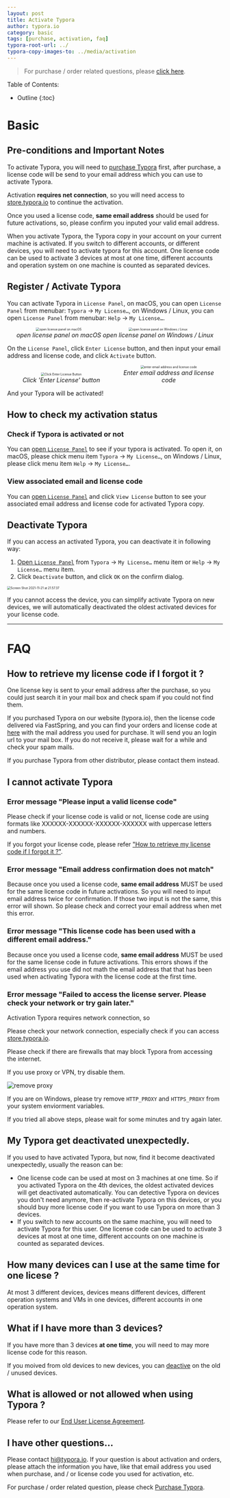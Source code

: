 ```yaml
---
layout: post
title: Activate Typora
author: typora.io
category: basic
tags: [purchase, activation, faq]
typora-root-url: ../
typora-copy-images-to: ../media/activation
---
```


> For purchase / order related questions, please [click here](/purchase).

Table of Contents:


* Outline
{:toc}

# Basic

## Pre-conditions and Important Notes

To activate Typora, you will need to [purchase Typora](https://store.typora.io/) first, after purchase, a license code will be send to your email address which you can use to activate Typora.

Activation **requires net connection**, so you will need access to [store.typora.io](https://store.typora.io) to continue the activation.

Once you used a license code, **same email address** should be used for future activations, so, please confirm you inputed your valid email address.

When you activate Typora, the Typora copy in your account on your current machine is activated. If you switch to different accounts, or different devices, you will need to activate typora for this account. One license code can be used to activate 3 devices at most at one time, different accounts and operation system on one machine is counted as separated devices.

## Register / Activate Typora

You can activate Typora in `License Panel`, on macOS, you can open `License Panel` from menubar: `Typora` → `My License…`, on Windows / Linux, you can open `License Panel` from menubar: `Help` → `My License…`.

<div  style="text-align:center">
  <figure style="margin:0;display:inline-block;">
    <img src="/media/activation/Screen Shot 2021-11-21 at 21.07.33.png" alt="open license panel on macOS" style="zoom:50%;" />	
    <figcaption><center><i>open license panel on macOS</i></center></figcaption>
  </figure>
  <figure  style="margin:0;display:inline-block;">
    <img src="/media/activation/Screen Shot 2021-11-21 at 21.22.48.png" alt="open license panel on Windows / Linux" style="zoom:50%;" />	
    <figcaption><center><i>open license panel on Windows / Linux</i></center></figcaption>
  </figure>
</div>

On the `License Panel`, click `Enter License` button, and then input your email address and license code, and click `Activate` button.

<div  style="text-align:center">
  <figure style="margin:0;display:inline-block;width: 49%;">
    <img src="/media/activation/Screen Shot 2021-11-21 at 21.27.42.png" alt="Click Enter License Button" style="zoom:50%;width:auto;" />	
    <figcaption><center><i>Click 'Enter License' button</i></center></figcaption>
  </figure>
  <figure style="margin:0;display:inline-block;width: 49%;">
    <img src="/media/activation/Screen Shot 2021-11-21 at 21.28.38.png" alt="enter email address and license code" style="zoom:50%;" />	
    <figcaption><center><i>Enter email address and license code</i></center></figcaption>
  </figure>
</div>

And your Typora will be activated!

## How to check my activation status

### Check if Typora is activated or not

You can [open `License Panel`](#register--activate-typora) to see if your typora is activated. To open it, on macOS, please chick menu item `Typora` → `My License…`, on Windows / Linux, please click menu item `Help` → `My License…`.

### View associated email and license code

You can [open `License Panel`](#register--activate-typora) and click `View License` button to see your associated email address and license code for activated Typora copy.

## Deactivate Typora

If you can access an activated Typora, you can deactivate it in following way:

1. [Open `License Panel`](#register--activate-typora) from `Typora` → `My License…` menu item or `Help` → `My License…` menu item.
2. Click `Deactivate` button, and click `OK` on the confirm dialog.

<img src="/media/activation/Screen Shot 2021-11-21 at 21.57.37.png" alt="Screen Shot 2021-11-21 at 21.57.37" style="zoom:50%;" />

If you cannot access the device, you can simplify activate Typora on new devices, we will automatically deactivated the oldest activated devices for your license code.

---

# FAQ

## How to retrieve my license code if I forgot it ?

One license key is sent to your email address after the purchase, so you could just search it in your mail box and check spam if you could not find them.

If you purchased Typora on our website (typora.io), then the license code delivered via FastSpring, and you can find your orders and license code at [here](https://typora.onfastspring.com/account) with the mail address you used for purchase. It will send you an login url to your mail box. If you do not receive it, please wait for a while and check your spam mails.

If you purchase Typora from other distributor, please contact them instead.

## I cannot activate Typora

### Error message "Please input a valid license code"

Please check if your license code is valid or not, license code are using formats like XXXXXX-XXXXXX-XXXXXX-XXXXXX with uppercase letters and numbers.

If you forgot your license code, please refer ["How to retrieve my license code if I forgot it ?"](#how-to-retrieve-my-license-code-if-i-forgot-it-).

### Error message "Email address confirmation does not match"

Because once you used a license code, **same email address** MUST be used for the same license code in future activations. So you will need to input email address twice for confirmation. If those two input is not the same, this error will shown. So please check and correct your email address when met this error.

### Error message "This license code has been used with a different email address."

Because once you used a license code, **same email address** MUST be used for the same license code in future activations. This errors shows if the email address you use did not math the email address that that has been used when activating Typora with the license code at the first time.

### Error message "Failed to access the license server. Please check your network or try gain later."

Activation Typora requires network connection, so

Please check your network connection, especially check if you can access [store.typora.io](https://store.typora.io).

Please check if there are firewalls that may block Typora from accessing the internet.

If you use proxy or VPN, try disable them.

![remove proxy](/media/activation/Local-Area-Network-Settings.png)

If you are on Windows, please try remove `HTTP_PROXY` and `HTTPS_PROXY` from your system enviorment variables.

If you tried all above steps, please wait for some minutes and try again later.

## My Typora get deactivated unexpectedly.

If you used to have activated Typora, but now, find it become deactivated unexpectedly, usually the reason can be:

- One license code can be used at most on 3 machines at one time. So if you activated Typora on the 4th devices, the oldest activated devices will get deactivated automatically. You can detective Typora on devices you don't need anymore, then re-activate Typora on this devices, or you should buy more license code if you want to use Typora on more than 3 devices.
- If you switch to new accounts on the same machine, you will need to activate Typora for this user. One license code can be used to activate 3 devices at most at one time, different accounts on one machine is counted as separated devices.

## How many devices can I use at the same time for one licese ?

At most 3 different devices, devices means different devices, different operation systems and VMs in one devices, different accounts in one operation system. 

## What if I have more than 3 devices?

If you have more than 3 devices **at one time**, you will need to may more license code for this reason. 

If you moived from old devices to new devices, you can [deactive](#deactivate-typora) on the old / unused devices.

## What is allowed or not allowed when using Typora ?

Please refer to our [End User License Agreement](https://support.typora.io/License-Agreement/).

## I have other questions...

Please contact <hi@typora.io>. If your question is about activation and orders, please attach the information you have, like that email address you used when purchase, and / or license code you used for activation, etc.

For purchase / order related question, please check [Purchase Typora](/purchase).
